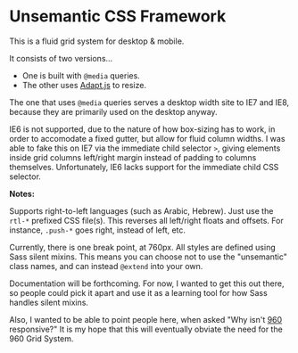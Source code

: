 # Unsemantic CSS Framework

This is a fluid grid system for desktop & mobile.

It consists of two versions&hellip;

* One is built with `@media` queries.
* The other uses [Adapt.js](http://adapt.960.gs/) to resize.

The one that uses `@media` queries serves a desktop width site to IE7 and IE8, because they are primarily used on the desktop anyway.

IE6 is not supported, due to the nature of how box-sizing has to work, in order to accomodate a fixed gutter, but allow for fluid column widths. I was able to fake this on IE7 via the immediate child selector `>`, giving elements inside grid columns left/right margin instead of padding to columns themselves. Unfortunately, IE6 lacks support for the immediate child CSS selector.

**Notes:**

Supports right-to-left languages (such as Arabic, Hebrew). Just use the `rtl-*` prefixed CSS file(s). This reverses all left/right floats and offsets. For instance, `.push-*` goes right, instead of left, etc.

Currently, there is one break point, at 760px. All styles are defined using Sass silent mixins. This means you can choose not to use the "unsemantic" class names, and can instead `@extend` into your own.

Documentation will be forthcoming. For now, I wanted to get this out there, so people could pick it apart and use it as a learning tool for how Sass handles silent mixins.

Also, I wanted to be able to point people here, when asked "Why isn't [960](http://960.gs/) responsive?" It is my hope that this will eventually obviate the need for the 960 Grid System.